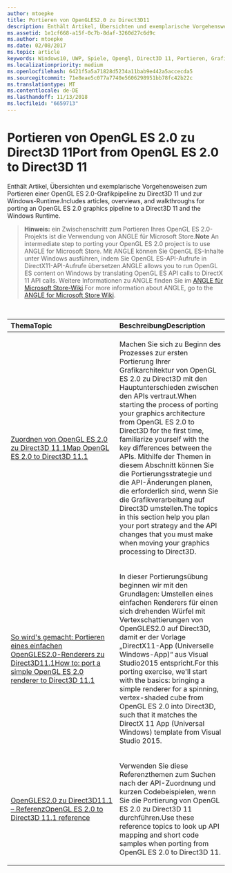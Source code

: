 ```yaml
---
author: mtoepke
title: Portieren von OpenGLES2.0 zu Direct3D11
description: Enthält Artikel, Übersichten und exemplarische Vorgehensweisen zum Portieren einer OpenGL ES 2.0-Grafikpipeline zu Direct3D 11 und zur Windows-Runtime.
ms.assetid: 1e1cf668-a15f-0c7b-8daf-3260d27c6d9c
ms.author: mtoepke
ms.date: 02/08/2017
ms.topic: article
keywords: Windows10, UWP, Spiele, Opengl, Direct3D 11, Portieren, Grafiken
ms.localizationpriority: medium
ms.openlocfilehash: 6421f5a5a71828d5234a11bab9e442a5accecda5
ms.sourcegitcommit: 71e8eae5c077a7740e5606298951bb78fc42b22c
ms.translationtype: MT
ms.contentlocale: de-DE
ms.lasthandoff: 11/13/2018
ms.locfileid: "6659713"
---
```

# <a name="port-from-opengl-es-20-to-direct3d-11"></a><span data-ttu-id="0379a-104">Portieren von OpenGL ES 2.0 zu Direct3D 11</span><span class="sxs-lookup"><span data-stu-id="0379a-104">Port from OpenGL ES 2.0 to Direct3D 11</span></span>



<span data-ttu-id="0379a-105">Enthält Artikel, Übersichten und exemplarische Vorgehensweisen zum Portieren einer OpenGL ES 2.0-Grafikpipeline zu Direct3D 11 und zur Windows-Runtime.</span><span class="sxs-lookup"><span data-stu-id="0379a-105">Includes articles, overviews, and walkthroughs for porting an OpenGL ES 2.0 graphics pipeline to a Direct3D 11 and the Windows Runtime.</span></span>

> <span data-ttu-id="0379a-106">**Hinweis:**  ein Zwischenschritt zum Portieren Ihres OpenGL ES 2.0-Projekts ist die Verwendung von ANGLE für Microsoft Store.</span><span class="sxs-lookup"><span data-stu-id="0379a-106">**Note** An intermediate step to porting your OpenGL ES 2.0 project is to use ANGLE for Microsoft Store.</span></span> <span data-ttu-id="0379a-107">Mit ANGLE können Sie OpenGL ES-Inhalte unter Windows ausführen, indem Sie OpenGL ES-API-Aufrufe in DirectX11-API-Aufrufe übersetzen.</span><span class="sxs-lookup"><span data-stu-id="0379a-107">ANGLE allows you to run OpenGL ES content on Windows by translating OpenGL ES API calls to DirectX 11 API calls.</span></span> <span data-ttu-id="0379a-108">Weitere Informationen zu ANGLE finden Sie im [ANGLE für Microsoft Store-Wiki](http://go.microsoft.com/fwlink/p/?linkid=618387).</span><span class="sxs-lookup"><span data-stu-id="0379a-108">For more information about ANGLE, go to the [ANGLE for Microsoft Store Wiki](http://go.microsoft.com/fwlink/p/?linkid=618387).</span></span>

 

<table>
<colgroup>
<col width="50%" />
<col width="50%" />
</colgroup>
<thead>
<tr class="header">
<th align="left"><span data-ttu-id="0379a-109">Thema</span><span class="sxs-lookup"><span data-stu-id="0379a-109">Topic</span></span></th>
<th align="left"><span data-ttu-id="0379a-110">Beschreibung</span><span class="sxs-lookup"><span data-stu-id="0379a-110">Description</span></span></th>
</tr>
</thead>
<tbody>
<tr class="odd">
<td align="left"><p><a href="map-concepts-and-infrastructure.md"><span data-ttu-id="0379a-111">Zuordnen von OpenGL ES 2.0 zu Direct3D 11,1</span><span class="sxs-lookup"><span data-stu-id="0379a-111">Map OpenGL ES 2.0 to Direct3D 11.1</span></span></a></p></td>
<td align="left"><p><span data-ttu-id="0379a-112">Machen Sie sich zu Beginn des Prozesses zur ersten Portierung Ihrer Grafikarchitektur von OpenGL ES 2.0 zu Direct3D mit den Hauptunterschieden zwischen den APIs vertraut.</span><span class="sxs-lookup"><span data-stu-id="0379a-112">When starting the process of porting your graphics architecture from OpenGL ES 2.0 to Direct3D for the first time, familiarize yourself with the key differences between the APIs.</span></span> <span data-ttu-id="0379a-113">Mithilfe der Themen in diesem Abschnitt können Sie die Portierungsstrategie und die API-Änderungen planen, die erforderlich sind, wenn Sie die Grafikverarbeitung auf Direct3D umstellen.</span><span class="sxs-lookup"><span data-stu-id="0379a-113">The topics in this section help you plan your port strategy and the API changes that you must make when moving your graphics processing to Direct3D.</span></span></p></td>
</tr>
<tr class="even">
<td align="left"><p><a href="port-a-simple-opengl-es-2-0-renderer-to-directx-11-1.md"><span data-ttu-id="0379a-114">So wird's gemacht: Portieren eines einfachen OpenGLES2.0-Renderers zu Direct3D11.1</span><span class="sxs-lookup"><span data-stu-id="0379a-114">How to: port a simple OpenGL ES 2.0 renderer to Direct3D 11.1</span></span></a></p></td>
<td align="left"><p><span data-ttu-id="0379a-115">In dieser Portierungsübung beginnen wir mit den Grundlagen: Umstellen eines einfachen Renderers für einen sich drehenden Würfel mit Vertexschattierungen von OpenGLES2.0 auf Direct3D, damit er der Vorlage „DirectX11-App (Universelle Windows-App)“ aus Visual Studio2015 entspricht.</span><span class="sxs-lookup"><span data-stu-id="0379a-115">For this porting exercise, we'll start with the basics: bringing a simple renderer for a spinning, vertex-shaded cube from OpenGL ES 2.0 into Direct3D, such that it matches the DirectX 11 App (Universal Windows) template from Visual Studio 2015.</span></span></p></td>
</tr>
<tr class="odd">
<td align="left"><p><a href="opengl-es-2-0-to-directx-11-1-reference.md"><span data-ttu-id="0379a-116">OpenGLES2.0 zu Direct3D11.1 – Referenz</span><span class="sxs-lookup"><span data-stu-id="0379a-116">OpenGL ES 2.0 to Direct3D 11.1 reference</span></span></a></p></td>
<td align="left"><p><span data-ttu-id="0379a-117">Verwenden Sie diese Referenzthemen zum Suchen nach der API-Zuordnung und kurzen Codebeispielen, wenn Sie die Portierung von OpenGL ES 2.0 zu Direct3D 11 durchführen.</span><span class="sxs-lookup"><span data-stu-id="0379a-117">Use these reference topics to look up API mapping and short code samples when porting from OpenGL ES 2.0 to Direct3D 11.</span></span></p></td>
</tr>
</tbody>
</table>

 

 

 




